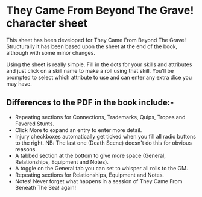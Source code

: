 # They Came From Beyond The Grave! character sheet

This sheet has been developed for They Came From Beyond The Grave! Structurally it has been based upon the sheet at the end of the book, although with some minor changes.

Using the sheet is really simple. Fill in the dots for your skills and attributes and just click on a skill name to make a roll using that skill. You'll be prompted to select which attribute to use and can enter any extra dice you may have.

Differences to the PDF in the book include:-
--
- Repeating sections for Connections, Trademarks, Quips, Tropes and Favored Stunts.
- Click More to expand an entry to enter more detail.
- Injury checkboxes automatically get ticked when you fill all radio buttons to the right. NB: The last one (Death Scene) doesn't do this for obvious reasons.
- A tabbed section at the bottom to give more space (General, Relationships, Equipment and Notes).
- A toggle on the General tab you can set to whisper all rolls to the GM.
- Repeating sections for Relationships, Equipment and Notes.
- Notes! Never forget what happens in a session of They Came From Beneath The Sea! again!

